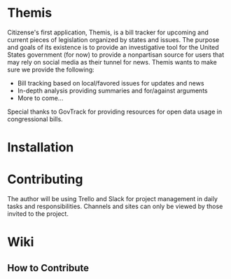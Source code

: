 # Themis

Citizense's first application, Themis, is a bill tracker for upcoming and current pieces of legislation organized by states and issues. The purpose and goals of its existence is to provide an investigative tool for the United States government (for now) to provide a nonpartisan source for users that may rely on social media as their tunnel for news. Themis wants to make sure we provide the following: 
  - Bill tracking based on local/favored issues for updates and news
  - In-depth analysis providing summaries and for/against arguments 
  - More to come... 
  
Special thanks to GovTrack for providing resources for open data usage in congressional bills. 

# Installation 

# Contributing

  The author will be using Trello and Slack for project management in daily tasks and responsibilities. Channels and sites can only be viewed by those invited to the project.
  
# Wiki 
##  How to Contribute

